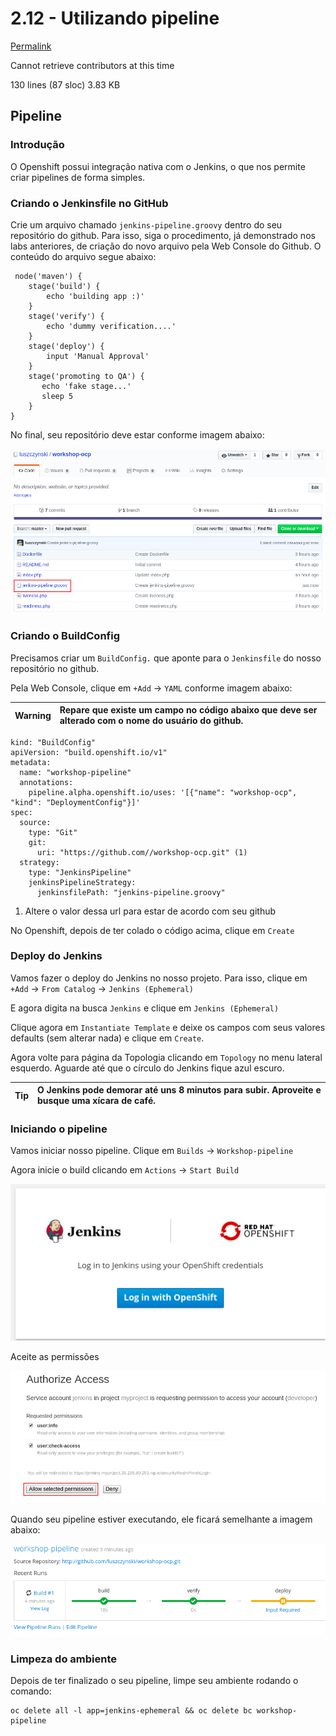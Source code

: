 # 2.12 - Utilizando pipeline

[Permalink](https://github.com/redhatbsb/test-drive-openshift/blob/8ce43c5cb511571d907947f2d78a595d00910586/parte-2-openshift-4x/pipeline.adoc)

Cannot retrieve contributors at this time

 130 lines \(87 sloc\) 3.83 KB

## Pipeline <a id="user-content-pipeline"></a>

### Introdução <a id="user-content-introdu&#xE7;&#xE3;o"></a>

O Openshift possui integração nativa com o Jenkins, o que nos permite criar pipelines de forma simples.

### Criando o Jenkinsfile no GitHub <a id="user-content-criando-o-jenkinsfile-no-github"></a>

Crie um arquivo chamado `jenkins-pipeline.groovy` dentro do seu repositório do github. Para isso, siga o procedimento, já demonstrado nos labs anteriores, de criação do novo arquivo pela Web Console do Github. O conteúdo do arquivo segue abaixo:

```text
 node('maven') {
    stage('build') {
        echo 'building app :)'
    }
    stage('verify') {
        echo 'dummy verification....'
    }
    stage('deploy') {
        input 'Manual Approval'
    }
    stage('promoting to QA') {
       echo 'fake stage...'
       sleep 5
    }
}
```

No final, seu repositório deve estar conforme imagem abaixo:

[![image](https://raw.githubusercontent.com/guaxinim/test-drive-openshift/master/gitbook/assets/selection_282.png)](https://raw.githubusercontent.com/guaxinim/test-drive-openshift/master/gitbook/assets/selection_282.png)

### Criando o BuildConfig <a id="user-content-criando-o-buildconfig"></a>

Precisamos criar um `BuildConfig.` que aponte para o `Jenkinsfile` do nosso repositório no github.

Pela Web Console, clique em `+Add` → `YAML` conforme imagem abaixo:

| Warning |  Repare que existe um campo no código abaixo que **deve ser alterado com o nome do usuário do github**. |
| :--- | :--- |


```text
kind: "BuildConfig"
apiVersion: "build.openshift.io/v1"
metadata:
  name: "workshop-pipeline"
  annotations:
    pipeline.alpha.openshift.io/uses: '[{"name": "workshop-ocp", "kind": "DeploymentConfig"}]'
spec:
  source:
    type: "Git"
    git:
      uri: "https://github.com//workshop-ocp.git" (1)
  strategy:
    type: "JenkinsPipeline"
    jenkinsPipelineStrategy:
      jenkinsfilePath: "jenkins-pipeline.groovy"
```

1. Altere o valor dessa url para estar de acordo com seu github

No Openshift, depois de ter colado o código acima, clique em `Create`

### Deploy do Jenkins <a id="user-content-deploy-do-jenkins"></a>

Vamos fazer o deploy do Jenkins no nosso projeto. Para isso, clique em `+Add` → `From Catalog` → `Jenkins (Ephemeral)`

E agora digita na busca `Jenkins` e clique em `Jenkins (Ephemeral)`

Clique agora em `Instantiate Template` e deixe os campos com seus valores defaults \(sem alterar nada\) e clique em `Create`.

Agora volte para página da Topologia clicando em `Topology` no menu lateral esquerdo. Aguarde até que o círculo do Jenkins fique azul escuro.

| Tip |  O Jenkins pode demorar até uns 8 minutos para subir. Aproveite e busque uma xícara de café. |
| :--- | :--- |


### Iniciando o pipeline <a id="user-content-iniciando-o-pipeline"></a>

Vamos iniciar nosso pipeline. Clique em `Builds` → `Workshop-pipeline`

Agora inicie o build clicando em `Actions` → `Start Build`

[![image](https://raw.githubusercontent.com/guaxinim/test-drive-openshift/master/gitbook/assets/jenkins-login.png)](https://raw.githubusercontent.com/guaxinim/test-drive-openshift/master/gitbook/assets/jenkins-login.png)

Aceite as permissões

[![image](https://raw.githubusercontent.com/guaxinim/test-drive-openshift/master/gitbook/assets/allow-permissions.png)](https://raw.githubusercontent.com/guaxinim/test-drive-openshift/master/gitbook/assets/allow-permissions.png)

Quando seu pipeline estiver executando, ele ficará semelhante a imagem abaixo:

[![image](https://raw.githubusercontent.com/guaxinim/test-drive-openshift/master/gitbook/assets/pipeline.png)](https://raw.githubusercontent.com/guaxinim/test-drive-openshift/master/gitbook/assets/pipeline.png)

### Limpeza do ambiente <a id="user-content-limpeza-do-ambiente"></a>

Depois de ter finalizado o seu pipeline, limpe seu ambiente rodando o comando:

```text
oc delete all -l app=jenkins-ephemeral && oc delete bc workshop-pipeline
```

